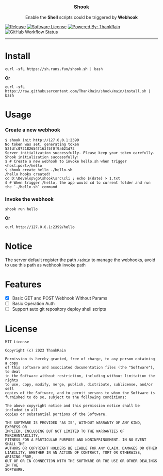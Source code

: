 <p align="center">
  <h3 align="center">Shook</h3>
<p align="center">Enable the <strong>Shell</strong> scripts could be triggered by <strong>Webhook</strong></p>
</p>

[![Release](https://img.shields.io/github/release/thankrain/shook.svg?style=for-the-badge)](https://github.com/thankrain/shook/releases/latest)
[![Software License](https://img.shields.io/badge/license-MIT-brightgreen.svg?style=for-the-badge)](/LICENSE)
[![Powered By: ThankRain](https://img.shields.io/badge/powered%20by-thankrain-red.svg?style=for-the-badge)](https://github.com/thankrain)
![GitHub Workflow Status](https://img.shields.io/github/actions/workflow/status/thankrain/shook/release.yml?style=for-the-badge)


---

# Install

```shell
curl -sfL https://sh.runs.fun/shook.sh | bash
```

**Or**

```shell
curl -sfL https://raw.githubusercontent.com/ThankRain/shook/main/install.sh | bash
```

# Usage

### Create a new webhook

```shell
$ shook init http://127.0.0.1:2399
No token was set, generating token
52fdfc072182654f163f5f0f9a621d72
Server initialization successfully. Please keep your token carefully.
Shook initialization successfully!
$ # Create a new webhook to invoke hello.sh when trigger <host:port>/hello
$ shook create hello ./hello.sh
/hello hooks created!
cd D:\Develop\go\shook\src\cli ; echo $(date) > 1.txt
$ # When trigger /hello, the app would cd to current folder and run the `./hello.sh` command 
```

### Invoke the webhook

```shell
shook run hello
```

**Or**

```shell
curl http://127.0.0.1:2399/hello
```

# Notice

The server default register the path `/admin` to manage the webhooks, avoid to use this path as webhook invoke path

# Features

- [x] Basic GET and POST Webhook Without Params
- [ ] Basic Operation Auth
- [ ] Support auto git repository deploy shell scripts

# License

```text
MIT License

Copyright (c) 2023 ThankRain

Permission is hereby granted, free of charge, to any person obtaining a copy
of this software and associated documentation files (the "Software"), to deal
in the Software without restriction, including without limitation the rights
to use, copy, modify, merge, publish, distribute, sublicense, and/or sell
copies of the Software, and to permit persons to whom the Software is
furnished to do so, subject to the following conditions:

The above copyright notice and this permission notice shall be included in all
copies or substantial portions of the Software.

THE SOFTWARE IS PROVIDED "AS IS", WITHOUT WARRANTY OF ANY KIND, EXPRESS OR
IMPLIED, INCLUDING BUT NOT LIMITED TO THE WARRANTIES OF MERCHANTABILITY,
FITNESS FOR A PARTICULAR PURPOSE AND NONINFRINGEMENT. IN NO EVENT SHALL THE
AUTHORS OR COPYRIGHT HOLDERS BE LIABLE FOR ANY CLAIM, DAMAGES OR OTHER
LIABILITY, WHETHER IN AN ACTION OF CONTRACT, TORT OR OTHERWISE, ARISING FROM,
OUT OF OR IN CONNECTION WITH THE SOFTWARE OR THE USE OR OTHER DEALINGS IN THE
SOFTWARE.
```